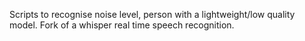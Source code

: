 Scripts to recognise noise level, person with a lightweight/low quality model. Fork of a whisper real time speech recognition. 